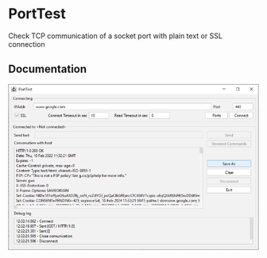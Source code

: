# PortTest

Check TCP communication of a socket port with plain text or SSL connection

## Documentation

![GUI](./porttest.png)